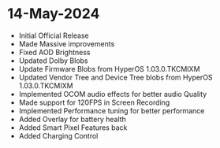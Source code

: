 # 14-May-2024

- Initial Official Release
- Made Massive improvements
- Fixed AOD Brightness
- Updated Dolby Blobs
- Update Firmware Blobs from HyperOS 1.03.0.TKCMIXM
- Updated Vendor Tree and Device Tree blobs from HyperOS 1.03.0.TKCMIXM
- Implemented OCOM audio effects for better audio Quality
- Made support for 120FPS in Screen Recording 
- Implemented Performance tuning for better performance 
- Added Overlay for battery health 
- Added Smart Pixel Features back 
- Added Charging Control
